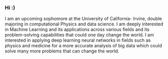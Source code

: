 ### Hi :) 


I am an upcoming sophomore at the University of California- Irvine, double majoring in computational Physics and data science. I am deeply interested in Machine Learning and its applications across various fields and its problem-solving capabilities that could one day change the world. I am interested in applying deep learning neural networks in fields such as physics and medicine for a more accurate analysis of big data which could solve many more problems that can change the world. 

